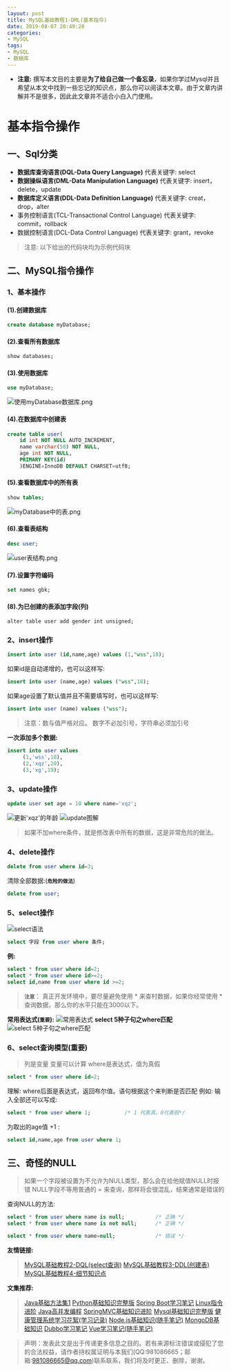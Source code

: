 ```yaml
---
layout: post
title: MySQL基础教程1-DML(基本指令)
date: 2019-08-07 20:49:28
categories:
- MySQL
tags:
- MySQL
- 数据库
---
```

- **注意:** 撰写本文目的主要是**为了给自己做一个备忘录**，如果你学过Mysql并且希望从本文中找到一些忘记的知识点，那么你可以阅读本文章。由于文章内讲解并不是很多，因此此文章并不适合小白入门使用。

# 基本指令操作
## 一、Sql分类
- **数据库查询语言(DQL-Data Query Language)**
                代表关键字: select
- **数据操纵语言(DML-Data Manipulation Language)**
                代表关键字: insert，delete，update
- **数据库定义语言(DDL-Data Definition Language)**
                代表关键字: creat，drop，alter
- 事务控制语言(TCL-Transactional Control Language)
                代表关键字: commit，rollback
- 数据控制语言(DCL-Data Control Language)
                代表关键字: grant，revoke
> 注意: 以下给出的代码块均为示例代码块

## 二、MySQL指令操作
### 1、基本操作
#### (1).创建数据库
``` sql
create database myDatabase;
```
#### (2).查看所有数据库
``` sql
show databases;
```
#### (3).使用数据库
``` sql
use myDatabase;
```
![使用myDatabase数据库.png](https://upload-images.jianshu.io/upload_images/13687958-a6a0058772dcfe40.png?imageMogr2/auto-orient/strip%7CimageView2/2/w/1240)
#### (4).在数据库中创建表
``` sql
create table user(
    id int NOT NULL AUTO_INCREMENT,
    name varchar(50) NOT NULL,
    age int NOT NULL,
    PRIMARY KEY(id)
    )ENGINE=InnoDB DEFAULT CHARSET=utf8;
```
#### (5).查看数据库中的所有表
``` sql
show tables;
```
![myDatabase中的表.png](https://upload-images.jianshu.io/upload_images/13687958-30df4c2876d4b433.png?imageMogr2/auto-orient/strip%7CimageView2/2/w/1240)
#### (6).查看表结构
``` sql
desc user;              
```
![user表结构.png](https://upload-images.jianshu.io/upload_images/13687958-7ec33ac9ef915c8a.png?imageMogr2/auto-orient/strip%7CimageView2/2/w/1240)
#### (7).设置字符编码
``` sql
set names gbk;
```
#### (8).为已创建的表添加字段(列)
```
alter table user add gender int unsigned;
```
### 2、insert操作
``` sql
insert into user (id,name,age) values (1,"wss",18);
```
如果id是自动递增的，也可以这样写:
``` sql
insert into user (name,age) values ("wss",18);
```
如果age设置了默认值并且不需要填写时，也可以这样写:
``` sql
insert into user (name) values ("wss");
```
> 注意：数与值严格对应。
> 数字不必加引号，字符串必须加引号

**一次添加多个数据:**
``` sql
insert into user values 
     (1,'wss',18),
     (2,'xqz',20),
     (3,'xg',19);
```
### 3、update操作
``` sql
update user set age = 10 where name='xqz';
```
![更新'xqz'的年龄](https://upload-images.jianshu.io/upload_images/13687958-a6b0e0a610e28549.png?imageMogr2/auto-orient/strip%7CimageView2/2/w/1240)
![update图解](https://upload-images.jianshu.io/upload_images/13687958-ffc8d6fa7b2e0606.png?imageMogr2/auto-orient/strip%7CimageView2/2/w/1240)
> 如果不加where条件，就是修改表中所有的数据，这是非常危险的做法。
### 4、delete操作
``` sql
delete from user where id=3;
```
清除全部数据:(**`危险的做法`**)
``` sql
delete from user;
```
### 5、select操作
![select语法](https://upload-images.jianshu.io/upload_images/13687958-258d93d88430ace6.png?imageMogr2/auto-orient/strip%7CimageView2/2/w/1240)
``` sql
select 字段 from user where 条件;
```
**例:**
``` sql
select * from user where id=2;
select * from user where id>=2;
select id,name from user where id >=2;
```
> **`注意`**： 真正开发环境中，要尽量避免使用 * 来查村数据，如果你经常使用 * 查询数据，那么你的水平只能在3000以下。

**常用表达式(`重要`):**
![常用表达式](https://upload-images.jianshu.io/upload_images/13687958-1e44cad566eca1aa.png?imageMogr2/auto-orient/strip%7CimageView2/2/w/1240)
**select 5种子句之where匹配**
![select 5种子句之where匹配](https://upload-images.jianshu.io/upload_images/13687958-fc5b2d2a44b962d8.png?imageMogr2/auto-orient/strip%7CimageView2/2/w/1240)

### 6、select查询模型(重要)
> 列是变量
变量可以计算
where是表达式，值为真假 

``` sql
select * from user where id=2;
```
理解: where后面是表达式，返回布尔值。语句根据这个来判断是否匹配
例如: 输入全部还可以写成:
``` sql
select * from user where 1;           /* 1 代表真，0代表假*/
```
为取出的age值 +1 :
``` sql
select id,name,age from user where 1;
```
## 三、奇怪的NULL
> 如果一个字段被设置为不允许为NULL类型，那么会在给他赋值NULL时报错
> NULL字段不等用普通的 = 来查询，那样将会很混乱，结果通常是错误的

查询NULL的方法:
``` sql
select * from user where name is null;          /* 正确 */
select * from user where name is not null;      /* 正确 */

select * from user where name=null;             /* 错误 */
```

**友情链接:**
> [MySQL基础教程2-DQL(select查询)](https://www.jianshu.com/p/d583773bbbd0)
> [MySQL基础教程3-DDL(创建表)](https://www.jianshu.com/p/9122020759d5)
> [MySQL基础教程4-细节知识点](https://www.jianshu.com/p/979c9843101a)

**文集推荐:**
> [Java基础方法集1](https://www.jianshu.com/nb/35411761)
> [Python基础知识完整版](https://www.jianshu.com/nb/35412583)
> [Spring Boot学习笔记](https://www.jianshu.com/nb/35490047)
> [Linux指令进阶](https://www.jianshu.com/nb/35411158)
> [Java高并发编程](https://www.jianshu.com/nb/35701647)
> [SpringMVC基础知识进阶](https://www.jianshu.com/nb/36348245)
> [Mysql基础知识完整版](https://www.jianshu.com/nb/36768953)
> [健康管理系统学习花絮(学习记录)](https://www.jianshu.com/nb/36626677)
> [Node.js基础知识(随手笔记)](https://www.jianshu.com/nb/36852271)
> [MongoDB基础知识](https://www.jianshu.com/nb/36850994)
> [Dubbo学习笔记](https://www.jianshu.com/nb/36474207)
> [Vue学习笔记(随手笔记)](https://www.jianshu.com/nb/35411638)

> 声明：发表此文是出于传递更多信息之目的。若有来源标注错误或侵犯了您的合法权益，请作者持权属证明与本我们(QQ:981086665；邮箱:981086665@qq.com)联系联系，我们将及时更正、删除，谢谢。